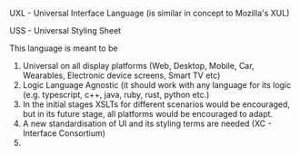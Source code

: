 UXL - Universal Interface Language (is similar in concept to Mozilla's XUL)

USS - Universal Styling Sheet

This language is meant to be 

1. Universal on all display platforms (Web, Desktop, Mobile, Car, Wearables, Electronic device screens, Smart TV etc)
2. Logic Language Agnostic (it should work with any language for its logic (e.g. typescript, c++, java, ruby, rust, python etc.)
3. In the initial stages XSLTs for different scenarios would be encouraged, but in its future stage, all platforms would be encouraged to adapt.
4. A new standardisation of UI and its styling terms are needed (XC - Interface Consortium)
5. 
